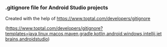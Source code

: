 ### .gitignore file for Android Studio projects

Created with the help of https://www.toptal.com/developers/gitignore

(https://www.toptal.com/developers/gitignore?templates=java,linux,macos,maven,gradle,kotlin,android,windows,intellij,jetbrains,androidstudio)
